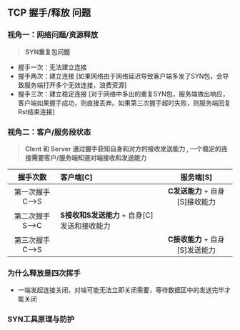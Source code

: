 ##  <b>TCP 握手/释放 问题</b> ##

### <b>视角一：网络问题/资源释放 </b> ###
> <b>SYN重复包问题</b>
- 握手一次：无法建立连接
- 握手两次：建立连接 [如果网络由于网络延迟导致客户端多发了SYN包，会导致服务端打开多个无效连接，浪费资源]
- 握手三次：建立稳定连接 [对于网络中多出的重复SYN包，服务端做出响应，客户端如果握手成功，则直接丢弃。如果第三次握手超时失败，则服务端回复Rst结束连接]

### <b>视角二：客户/服务段状态</b> ###
> <b>Clent 和 Server 通过握手获知自身和对方的接收发送能力 , 一个稳定的连接需要客户/服务端知道对端接收和发送能力</b>
  
|握手次数|客户端[C]|服务端[S]|
|:---:|:---|:---:|
|第一次握手 C-->S||<b>C发送能力</b> + 自身[S]接收能力|
|第二次握手 S-->C| <b>S接收和S发送能力</b> + 自身[C]发送和接收能力| |
|第三次握手 C-->S| |<b>C接收能力</b> + 自身[S]发送能力 |

### <b>为什么释放是四次挥手</b> ###
- 一端发起连接关闭，对端可能无法立即关闭需要，等待数据区中的发送完毕才能关闭

### <b>SYN工具原理与防护</b> ###